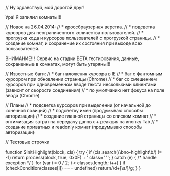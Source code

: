 // Ну здравствуй, мой дорогой друг!

Ура! Я запилил комнаты!!!

// Новое на 26.04.2014:
// * кроссбраузерная верстка.
// * подсветка курсоров для неограниченного количества пользователей.
// * прогрузка кода и курсоров пользователей с прогрузкой страницы.
// * создание комнат, и сохранение их состояния при выходе всех пользователей.

ВНИМАНИЕ!!! Сервис на стадии BETA тестирования, данные, сохраненные в комнатах, могут быть утеряны!!!

// Известные баги:
// * баг наложения курсора в IE
// * баг с фантомным курсором при обновлении страницы (Chrome)
// * баг со смещением курсоров при одновременном вводе текста несколькими клиентами (зависит от скорости соединения)
// * по умолчанию нет фокуса на поле ввода (Chrome)

// Планы
// * подсветка курсоров при выделении (от начальной до конечной позиций)
// * подсветку имен (продумываю способы авторизации)
// * создание главной страницы со списком комнат
// * оптимизация затрат на передачу данных + реакция на кнопку Tab
// * создание приватных и readonly комнат (продумываю способы авторизации)

// Тестовые строчки

function $initHighlight(block, cls) {
  try {
    if (cls.search(/\bno\-highlight\b/) != -1)
      return process(block, true, 0x0F) + 
             ' class=""';
  } catch (e) {
    /* handle exception */
  }
  for (var i = 0 / 2; i < classes.length; i++) {
    if (checkCondition(classes[i]) === undefined)
      return/\d+[\s/]/g;
  }
}